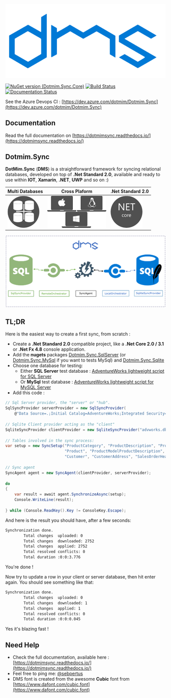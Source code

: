 ![DMS](docs/assets/Smallicon.svg)

[![NuGet version (Dotmim.Sync.Core)](https://img.shields.io/nuget/v/Dotmim.Sync.Core.svg)](https://www.nuget.org/packages?q=dotmim.sync)
[![Build Status](https://dev.azure.com/dotmim/Dotmim.Sync/_apis/build/status/Tests)](https://dev.azure.com/dotmim/Dotmim.Sync/_build/latest?definitionId=9)
[![Documentation Status](https://readthedocs.org/projects/dotmimsync/badge/?version=master)](https://dotmimsync.readthedocs.io/?badge=master)

See the Azure Devops CI : [https://dev.azure.com/dotmim/Dotmim.Sync](https://dev.azure.com/dotmim/Dotmim.Sync)

## Documentation

Read the full documentation on [https://dotmimsync.readthedocs.io/](https://dotmimsync.readthedocs.io/)

## Dotmim.Sync

**DotMim.Sync** (**DMS**) is a straightforward framework for syncing relational databases, developed on top of **.Net Standard 2.0**, available and ready to use within  **IOT**, **Xamarin**, **.NET**, **UWP** and so on :)  

Multi Databases | Cross Plaform |  .Net Standard 2.0
-------------|---------------------|--------------------
![](docs/assets/CrossPlatform.png) | ![](docs/assets/MultiOS.png) | ![](docs/assets/NetCore.png)

![](docs/assets/Architecture01.svg)

## TL;DR

Here is the easiest way to create a first sync, from scratch :

* Create a **.Net Standard 2.0** compatible project, like a **.Net Core 2.0 / 3.1** or **.Net Fx 4.8** console application.  
* Add the **nugets** packages [Dotmim.Sync.SqlServer](https://www.nuget.org/packages/Dotmim.Sync.SqlServer/) (or [Dotmim.Sync.MySql](https://www.nuget.org/packages/Dotmim.Sync.MySql/) if you want to tests MySql) and [Dotmim.Sync.Sqlite](https://www.nuget.org/packages/Dotmim.Sync.Sqlite/)
* Choose one database for testing:
  * Either **SQL Server** test database : [AdventureWorks lightweight script for SQL Server](/CreateAdventureWorks.sql)  
  * Or **MySql** test database :  [AdventureWorks lightweight script for MySQL Server](/CreateMySqlAdventureWorks.sql)  
* Add this code :

``` csharp
// Sql Server provider, the "server" or "hub".
SqlSyncProvider serverProvider = new SqlSyncProvider(
    @"Data Source=.;Initial Catalog=AdventureWorks;Integrated Security=true;");

// Sqlite Client provider acting as the "client"
SqliteSyncProvider clientProvider = new SqliteSyncProvider("advworks.db");

// Tables involved in the sync process:
var setup = new SyncSetup("ProductCategory", "ProductDescription", "ProductModel", 
                          "Product", "ProductModelProductDescription", "Address", 
                          "Customer", "CustomerAddress", "SalesOrderHeader", "SalesOrderDetail");

// Sync agent
SyncAgent agent = new SyncAgent(clientProvider, serverProvider);

do
{
    var result = await agent.SynchronizeAsync(setup);
    Console.WriteLine(result);

} while (Console.ReadKey().Key != ConsoleKey.Escape);
```

And here is the result you should have, after a few seconds:

``` cmd
Synchronization done.
        Total changes  uploaded: 0
        Total changes  downloaded: 2752
        Total changes  applied: 2752
        Total resolved conflicts: 0
        Total duration :0:0:3.776
```

You're done !

Now try to update a row in your client or server database, then hit enter again.
You should see something like that:

``` cmd
Synchronization done.
        Total changes  uploaded: 0
        Total changes  downloaded: 1
        Total changes  applied: 1
        Total resolved conflicts: 0
        Total duration :0:0:0.045
```

Yes it's blazing fast !

## Need Help

* Check the full documentation, available here : [https://dotmimsync.readthedocs.io/](https://dotmimsync.readthedocs.io/)
* Feel free to ping me: [@sebpertus](http://www.twitter.com/sebpertus)
* DMS font is created from the awesome **Cubic** font from [https://www.dafont.com/cubic.font](https://www.dafont.com/cubic.font)
